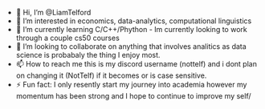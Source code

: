 - 👋 Hi, I’m @LiamTelford
- 👀 I’m interested in economics, data-analytics, computational linguistics
- 🌱 I’m currently learning C/C++/Phython - Im currently looking to work through a couple cs50 courses
- 💞️ I’m looking to collaborate on anything that involves analitics as data science is probabaly the thing I enjoy most.
- 📫 How to reach me this is my discord username (nottelf) and i dont plan on changing it (NotTelf) if it becomes or is case sensitive.
- ⚡ Fun fact: I only resently start my journey into academia however my momentum has been strong and I hope to continue to improve my self/

<!---
LiamTelford/LiamTelford is a ✨ special ✨ repository because its `README.md` (this file) appears on your GitHub profile.
You can click the Preview link to take a look at your changes.
--->
